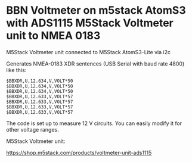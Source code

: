 # BBN Voltmeter on m5stack AtomS3 with ADS1115 M5Stack Voltmeter unit to NMEA 0183


M5Stack Voltmeter unit connected to M5Stack AtomS3-Lite via i2c

Generates NMEA-0183 XDR sentences (USB Serial with baud rate 4800) like this:

````
$BBXDR,U,12.634,V,VOLT*50
$BBXDR,U,12.634,V,VOLT*50
$BBXDR,U,12.634,V,VOLT*50
$BBXDR,U,12.633,V,VOLT*57
$BBXDR,U,12.633,V,VOLT*57
$BBXDR,U,12.633,V,VOLT*57
$BBXDR,U,12.633,V,VOLT*57
````

The code is set up to measure 12 V circuits. You can easily modify it for other voltage ranges.

M5Stack Voltmeter unit:

https://shop.m5stack.com/products/voltmeter-unit-ads1115

